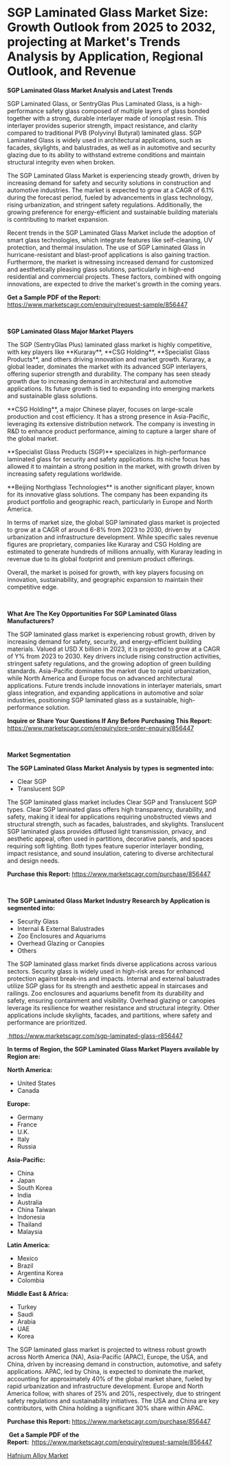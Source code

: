 <p><h1>SGP Laminated Glass Market Size: Growth Outlook from 2025 to 2032, projecting at Market's Trends Analysis by Application, Regional Outlook, and Revenue</h1></p><p><strong>SGP Laminated Glass Market Analysis and Latest Trends</strong></p>
<p><p>SGP Laminated Glass, or SentryGlas Plus Laminated Glass, is a high-performance safety glass composed of multiple layers of glass bonded together with a strong, durable interlayer made of ionoplast resin. This interlayer provides superior strength, impact resistance, and clarity compared to traditional PVB (Polyvinyl Butyral) laminated glass. SGP Laminated Glass is widely used in architectural applications, such as facades, skylights, and balustrades, as well as in automotive and security glazing due to its ability to withstand extreme conditions and maintain structural integrity even when broken.</p><p>The SGP Laminated Glass Market is experiencing steady growth, driven by increasing demand for safety and security solutions in construction and automotive industries. The market is expected to grow at a CAGR of 6.1% during the forecast period, fueled by advancements in glass technology, rising urbanization, and stringent safety regulations. Additionally, the growing preference for energy-efficient and sustainable building materials is contributing to market expansion.</p><p>Recent trends in the SGP Laminated Glass Market include the adoption of smart glass technologies, which integrate features like self-cleaning, UV protection, and thermal insulation. The use of SGP Laminated Glass in hurricane-resistant and blast-proof applications is also gaining traction. Furthermore, the market is witnessing increased demand for customized and aesthetically pleasing glass solutions, particularly in high-end residential and commercial projects. These factors, combined with ongoing innovations, are expected to drive the market's growth in the coming years.</p></p>
<p><strong>Get a Sample PDF of the Report:&nbsp;</strong> <a href="https://www.marketscagr.com/enquiry/request-sample/856447?utm_campaign=1905&utm_medium=2&utm_source=Github&utm_content=ia&utm_term=25012025&utm_id=sgp-laminated-glass">https://www.marketscagr.com/enquiry/request-sample/856447</a></p>
<p>&nbsp;</p>
<p><strong>SGP Laminated Glass Major Market Players</strong></p>
<p><p>The SGP (SentryGlas Plus) laminated glass market is highly competitive, with key players like **Kuraray**, **CSG Holding**, **Specialist Glass Products**, and others driving innovation and market growth. Kuraray, a global leader, dominates the market with its advanced SGP interlayers, offering superior strength and durability. The company has seen steady growth due to increasing demand in architectural and automotive applications. Its future growth is tied to expanding into emerging markets and sustainable glass solutions.</p><p>**CSG Holding**, a major Chinese player, focuses on large-scale production and cost efficiency. It has a strong presence in Asia-Pacific, leveraging its extensive distribution network. The company is investing in R&D to enhance product performance, aiming to capture a larger share of the global market.</p><p>**Specialist Glass Products (SGP)** specializes in high-performance laminated glass for security and safety applications. Its niche focus has allowed it to maintain a strong position in the market, with growth driven by increasing safety regulations worldwide.</p><p>**Beijing Northglass Technologies** is another significant player, known for its innovative glass solutions. The company has been expanding its product portfolio and geographic reach, particularly in Europe and North America.</p><p>In terms of market size, the global SGP laminated glass market is projected to grow at a CAGR of around 6-8% from 2023 to 2030, driven by urbanization and infrastructure development. While specific sales revenue figures are proprietary, companies like Kuraray and CSG Holding are estimated to generate hundreds of millions annually, with Kuraray leading in revenue due to its global footprint and premium product offerings.</p><p>Overall, the market is poised for growth, with key players focusing on innovation, sustainability, and geographic expansion to maintain their competitive edge.</p></p>
<p>&nbsp;</p>
<p><strong>What Are The Key Opportunities For SGP Laminated Glass Manufacturers?</strong></p>
<p><p>The SGP laminated glass market is experiencing robust growth, driven by increasing demand for safety, security, and energy-efficient building materials. Valued at USD X billion in 2023, it is projected to grow at a CAGR of Y% from 2023 to 2030. Key drivers include rising construction activities, stringent safety regulations, and the growing adoption of green building standards. Asia-Pacific dominates the market due to rapid urbanization, while North America and Europe focus on advanced architectural applications. Future trends include innovations in interlayer materials, smart glass integration, and expanding applications in automotive and solar industries, positioning SGP laminated glass as a sustainable, high-performance solution.</p></p>
<p><strong>Inquire or Share Your Questions If Any Before Purchasing This Report:</strong> <a href="https://www.marketscagr.com/enquiry/pre-order-enquiry/856447?utm_campaign=1905&utm_medium=2&utm_source=Github&utm_content=ia&utm_term=25012025&utm_id=sgp-laminated-glass">https://www.marketscagr.com/enquiry/pre-order-enquiry/856447</a></p>
<p>&nbsp;</p>
<p><strong>Market Segmentation</strong></p>
<p><strong>The SGP Laminated Glass Market Analysis by types is segmented into:</strong></p>
<p><ul><li>Clear SGP</li><li>Translucent SGP</li></ul></p>
<p><p>The SGP laminated glass market includes Clear SGP and Translucent SGP types. Clear SGP laminated glass offers high transparency, durability, and safety, making it ideal for applications requiring unobstructed views and structural strength, such as facades, balustrades, and skylights. Translucent SGP laminated glass provides diffused light transmission, privacy, and aesthetic appeal, often used in partitions, decorative panels, and spaces requiring soft lighting. Both types feature superior interlayer bonding, impact resistance, and sound insulation, catering to diverse architectural and design needs.</p></p>
<p><strong>Purchase this Report:&nbsp;</strong><a href="https://www.marketscagr.com/purchase/856447?utm_campaign=1905&utm_medium=2&utm_source=Github&utm_content=ia&utm_term=25012025&utm_id=sgp-laminated-glass">https://www.marketscagr.com/purchase/856447</a></p>
<p>&nbsp;</p>
<p><strong>The SGP Laminated Glass Market Industry Research by Application is segmented into:</strong></p>
<p><ul><li>Security Glass</li><li>Internal & External Balustrades</li><li>Zoo Enclosures and Aquariums</li><li>Overhead Glazing or Canopies</li><li>Others</li></ul></p>
<p><p>The SGP laminated glass market finds diverse applications across various sectors. Security glass is widely used in high-risk areas for enhanced protection against break-ins and impacts. Internal and external balustrades utilize SGP glass for its strength and aesthetic appeal in staircases and railings. Zoo enclosures and aquariums benefit from its durability and safety, ensuring containment and visibility. Overhead glazing or canopies leverage its resilience for weather resistance and structural integrity. Other applications include skylights, facades, and partitions, where safety and performance are prioritized.</p></p>
<p><a href="https://www.marketscagr.com/sgp-laminated-glass-r856447?utm_campaign=1905&utm_medium=2&utm_source=Github&utm_content=ia&utm_term=25012025&utm_id=sgp-laminated-glass">&nbsp;https://www.marketscagr.com/sgp-laminated-glass-r856447</a></p>
<p><strong>In terms of Region, the SGP Laminated Glass Market Players available by Region are:</strong></p>
<p>
    <p> <strong> North America: </strong>
        <ul>
            <li>United States</li>
            <li>Canada</li>
        </ul>
        </p> 
    <p> <strong> Europe: </strong>
        <ul>
            <li>Germany</li>
            <li>France</li>
            <li>U.K.</li>
            <li>Italy</li>
            <li>Russia</li>
        </ul>
        </p> 
    <p> <strong> Asia-Pacific: </strong>
        <ul>
            <li>China</li>
            <li>Japan</li>
            <li>South Korea</li>
            <li>India</li>
            <li>Australia</li>
            <li>China Taiwan</li>
            <li>Indonesia</li>
            <li>Thailand</li>
            <li>Malaysia</li>
        </ul>
        </p> 
    <p> <strong> Latin America: </strong>
        <ul>
            <li>Mexico</li>
            <li>Brazil</li>
            <li>Argentina Korea</li>
            <li>Colombia</li>
        </ul>
        </p> 
    <p> <strong> Middle East & Africa: </strong>
        <ul>
            <li>Turkey</li>
            <li>Saudi</li>
            <li>Arabia</li>
            <li>UAE</li>
            <li>Korea</li>
        </ul>
    </p>
    </p>
<p><p>The SGP laminated glass market is projected to witness robust growth across North America (NA), Asia-Pacific (APAC), Europe, the USA, and China, driven by increasing demand in construction, automotive, and safety applications. APAC, led by China, is expected to dominate the market, accounting for approximately 40% of the global market share, fueled by rapid urbanization and infrastructure development. Europe and North America follow, with shares of 25% and 20%, respectively, due to stringent safety regulations and sustainability initiatives. The USA and China are key contributors, with China holding a significant 30% share within APAC.</p></p>
<p><strong>Purchase this Report: </strong><a href="https://www.marketscagr.com/purchase/856447?utm_campaign=1905&utm_medium=2&utm_source=Github&utm_content=ia&utm_term=25012025&utm_id=sgp-laminated-glass">https://www.marketscagr.com/purchase/856447</a></p>
<p>&nbsp;<strong>Get a Sample PDF of the Report:&nbsp;&nbsp;</strong><a href="https://www.marketscagr.com/enquiry/request-sample/856447?utm_campaign=1905&utm_medium=2&utm_source=Github&utm_content=ia&utm_term=25012025&utm_id=sgp-laminated-glass">https://www.marketscagr.com/enquiry/request-sample/856447</a></p>
<p><strong></strong></p>
<p><p><a href="https://github.com/mabutironaldo/Market-Research-Report-List-6/blob/main/hafnium-alloy-market.md?utm_campaign=1905&utm_medium=2&utm_source=Github&utm_content=ia&utm_term=25012025&utm_id=sgp-laminated-glass">Hafnium Alloy Market</a></p></p>
